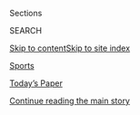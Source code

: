 <div id="app">

<div>

<div class="NYTAppHideMasthead css-zz1s19 e1suatyy0">

<div class="section css-ui9rw0 e1suatyy2">

<div class="css-11hrj97 er09x8g0">

<div class="css-6n7j50">

</div>

<span class="css-1dv1kvn">Sections</span>

<div class="css-10488qs">

<span class="css-1dv1kvn">SEARCH</span>

</div>

[Skip to content](#site-content)[Skip to site index](#site-index)

</div>

<div id="masthead-section-label" class="css-1fnb9ct eaxe0e00">

[Sports](https://www.nytimes.com/section/sports)

</div>

<div class="css-10698na e1huz5gh0">

</div>

</div>

<div id="masthead-bar-one" class="section hasLinks css-15hmgas e1csuq9d3">

<div class="css-uqyvli e1csuq9d0">

</div>

<div class="css-1uqjmks e1csuq9d1">

</div>

<div class="css-9e9ivx">

[](https://myaccount.nytimes.com/auth/login?response_type=cookie&client_id=vi)

</div>

<div class="css-1bvtpon e1csuq9d2">

[Today’s Paper](https://www.nytimes.com/section/todayspaper)

</div>

</div>

</div>

</div>

<div data-aria-hidden="false">

<div id="site-content" role="main">

<div id="top-wrapper" class="css-15p45cc eaca97t0" type="top">

<div id="top-slug" class="css-19x0jxb eaca97t1" hidden="">

Advertisement

</div>

[Continue reading the main story](#after-top)

<div class="ad top-wrapper" style="text-align:center;height:100%;display:block;min-height:90px">

<div id="top" class="place-ad" data-position="top" data-size-key="top">

</div>

</div>

<div id="after-top">

</div>

</div>

<div id="collection-sports" class="section css-15h4p1b e9abtgs0">

<div class="css-1j21atc e1svk9qx1">

<div class="css-fmiefx e1svk9qx2">

<div class="css-1hk7r2m eu54l5x0">

<div id="sponsor-wrapper" class="css-7a1pgi eaca97t0" type="sponsor" hidden="">

<div id="sponsor-slug" class="css-1l4mleb eaca97t1" hidden="">

Supported by

</div>

[Continue reading the main story](#after-sponsor)

<div id="sponsor" class="ad sponsor-wrapper" style="text-align:left;height:100%;display:block">

</div>

<div id="after-sponsor">

</div>

</div>

</div>

</div>

<div class="css-nfcc9b e1svk9qx3">

<div class="css-vl9dhg e1svk9qx5">

<div class="css-1nrhkj6 e1svk9qx6">

# Sports

<div class="follow-button-placeholder" data-collection-id="">

</div>

<div class="css-d8bdto" role="toolbar" data-aria-label="Social Media Share buttons, Save button, and Comments Panel with current comment count" data-testid="share-tools">

  - 
  - 
  - 
  - 
    
    <div class="css-6n7j50">
    
    </div>

</div>

</div>

</div>

</div>

</div>

1.  [Baseball](/section/sports/baseball)
2.  [N.F.L.](/section/sports/football)
3.  [College Football](/section/sports/ncaafootball)
4.  [N.B.A.](/section/sports/basketball)
5.  [College Basketball](/section/sports/ncaabasketball)
6.  [Hockey](/section/sports/hockey)
7.  [Soccer](/section/sports/soccer)
8.  [Golf](/section/sports/golf)
9.  [Tennis](/section/sports/tennis)

<!-- end list -->

1.  Scoreboards
2.  [M.L.B](https://nytimes.stats.com/mlb/scoreboard.asp)
3.  [N.F.L.](https://nytimes.stats.com/fb/scoreboard.asp)
4.  [College Football](https://nytimes.stats.com/cfb/scoreboard.asp)
5.  [N.B.A.](https://nytimes.stats.com/nba/scoreboard.asp)
6.  [W.N.B.A](https://nytimes.stats.com/wnba/scoreboard.asp)
7.  [N.C.A.A](https://nytimes.stats.com/cbk/scoreboard.asp)
8.  [N.H.L](https://nytimes.stats.com/nhl/scoreboard.asp)
9.  [Golf](https://nytimes.stats.com/golf/final.asp)
10. [Tennis](https://nytimes.stats.com/tennis/scoreboard.asp)

<div class="css-4svvz1 ekkqrpp0">

<div id="collection-highlights-container" class="section css-18l1u7x e46isfb1">

<div class="css-m1whxf ekkqrpp1">

## Highlights

1.  ![<span class="css-1nk1g0h e1oaj3zl2"><span class="css-1dv1kvn">Credit</span>Harry
    How/Getty
    Images</span>](https://static01.nyt.com/images/2020/08/08/sports/08pga-silence1/08pga-silence1-threeByTwoMediumAt2X.jpg)
    
    <div class="css-xbztij">
    
    <div class="css-1hyfx7x">
    
    [![](https://static01.nyt.com/images/2020/08/08/sports/08pga-silence1/08pga-silence1-thumbStandard.jpg)](/2020/08/08/sports/golf/pga-championship-scores.html)
    
    </div>
    
    ### P.G.A. Championship
    
    ## [The Deafening Silence of a Coronavirus Championship](/2020/08/08/sports/golf/pga-championship-scores.html)
    
    Many sports have returned to play without fans. Golf is deciding a
    major championship without them. For players used to feeding off the
    crowd’s energy and reactions, it’s just not the same.
    
    <span class="css-me3p27"></span><span class="css-1dydysp e4e4i5l3"></span><span class="css-9voj2j">By
    <span class="css-1baulvz last-byline" itemprop="name">John
    Branch</span></span>
    
    </div>

2.  1.  ![<span class="css-1nk1g0h e1oaj3zl2"><span class="css-1dv1kvn">Credit</span>Delaney
        Lund</span>](https://static01.nyt.com/images/2020/08/07/sports/07nba-virtualfans01/07nba-virtualfans01-threeByTwoMediumAt2X-v2.jpg)
        
        <div class="css-1r9cexg">
        
        <div class="css-1ox3lt4">
        
        [![](https://static01.nyt.com/images/2020/08/07/sports/07nba-virtualfans01/merlin_175441551_836c02b1-6cb4-4809-9f4c-b2600ec91b00-thumbStandard.jpg)](/2020/08/07/sports/basketball/nba-virtual-fans.html)
        
        </div>
        
        ## [What It’s Like to Be a Virtual N.B.A. Fan](/2020/08/07/sports/basketball/nba-virtual-fans.html)
        
        No standing up, and definitely no cursing: The basketball
        superfan known as Bongo Lady takes us behind the screen as she
        is beamed into an N.B.A. game from her couch in Mississippi.
        
        <span class="css-me3p27"></span><span class="css-1dydysp e4e4i5l3"></span><span class="css-9voj2j">By
        <span class="css-1baulvz last-byline" itemprop="name">Scott
        Cacciola</span></span>
        
        </div>
    
    2.  ![<span class="css-1nk1g0h e1oaj3zl2"><span class="css-1dv1kvn">Credit</span>Sean
        M. Haffey/Getty
        Images</span>](https://static01.nyt.com/images/2020/08/07/sports/07kepner1/merlin_174199491_8d9c6710-565b-4d3b-9da3-960e91c5c22b-threeByTwoMediumAt2X.jpg)
        
        <div class="css-1r9cexg">
        
        <div class="css-1ox3lt4">
        
        [![](https://static01.nyt.com/images/2020/08/07/sports/07kepner1/merlin_174199491_8d9c6710-565b-4d3b-9da3-960e91c5c22b-thumbStandard.jpg)](/2020/08/08/sports/baseball/mlb-pitching-injuries.html)
        
        </div>
        
        ### on baseball
        
        ## [Pitchers Are Creatures of Habit. A Season of Chaos Is Testing Them.](/2020/08/08/sports/baseball/mlb-pitching-injuries.html)
        
        Some have resorted to throwing against mattresses in quarantine.
        Some have sustained early injuries. And all pitchers are trying
        to cope without their normal routines.
        
        <span class="css-me3p27"></span><span class="css-1dydysp e4e4i5l3"></span><span class="css-9voj2j">By
        <span class="css-1baulvz last-byline" itemprop="name">Tyler
        Kepner</span></span>
        
        </div>
    
    3.  ![<span class="css-1nk1g0h e1oaj3zl2"><span class="css-1dv1kvn">Credit</span>Christian
        Monterrosa for The New York
        Times</span>](https://static01.nyt.com/images/2020/08/08/sports/08nfl-optouts-1/merlin_175405419_33dfb7cf-fa3d-40d2-9094-3dc79fc00fc7-threeByTwoMediumAt2X.jpg)
        
        <div class="css-1r9cexg">
        
        <div class="css-1ox3lt4">
        
        [![](https://static01.nyt.com/images/2020/08/08/sports/08nfl-optouts-1/08nfl-optouts-1-thumbStandard.jpg)](/2020/08/08/sports/football/nfl-players-opt-out.html)
        
        </div>
        
        ## [Bear Hugs and Bubbles: Why Some N.F.L. Players Opted Out](/2020/08/08/sports/football/nfl-players-opt-out.html)
        
        “I’m literally bear-hugging another creature on the other side
        of the ball every single play,” Leo Koloamatangi, a Jets
        offensive lineman, said. “If that guy has any symptoms, I’m
        going to get them.”
        
        <span class="css-me3p27"></span><span class="css-1dydysp e4e4i5l3"></span><span class="css-9voj2j">By
        <span class="css-1baulvz last-byline" itemprop="name">Ben
        Shpigel</span></span>
        
        </div>

</div>

<div class="css-1xdhyk6 e46isfb0">

<div class="css-zk12ih ef6si7p0">

1.  ![<span class="css-1hhnwbi e1oaj3zl2"><span class="css-1dv1kvn">Credit</span>Tom
    Pennington/Getty
    Images</span>](https://static01.nyt.com/images/2020/08/07/sports/07pga-live-2/merlin_175451520_0749e3d8-5836-4bc3-a036-b0045d77b4a0-videoLarge.jpg)
    
    <div class="css-10wtrbd">
    
    ## [Tiger Woods’s Latest Adjustment Becomes a Burden](/2020/08/08/sports/golf/tiger-woods-pga-championship-friday.html)
    
    On Friday, Woods struggled with a new longer putter on the way to a
    hard-earned two-over-par 72. He finished eight strokes behind the
    P.G.A. Championship leader Haotong Li.
    
    <span class="css-me3p27"></span><span class="css-1dydysp e4e4i5l3"></span><span class="css-9voj2j">By
    <span class="css-1baulvz last-byline" itemprop="name">Brian
    Murphy</span></span>
    
    </div>

2.  ![<span class="css-1hhnwbi e1oaj3zl2"><span class="css-1dv1kvn">Credit</span>Kirby
    Lee/USA Today Sports, via
    Reuters</span>](https://static01.nyt.com/images/2020/08/08/sports/08pac12-01/08pac12-01-videoLarge.jpg)
    
    <div class="css-10wtrbd">
    
    ## [Pac-12 Players Say Commissioner Was Dismissive of Their Virus Concerns](/2020/08/08/sports/ncaafootball/coronavirus-pac-12-players-larry-scott.html)
    
    The players, who have pushed for more-frequent virus testing and
    stronger protection of their status with the team, said Pac-12
    Commissioner Larry Scott offered no concrete mandates for the
    league’s universities.
    
    <span class="css-me3p27"></span><span class="css-1dydysp e4e4i5l3"></span><span class="css-9voj2j">By
    <span class="css-1baulvz last-byline" itemprop="name">Billy
    Witz</span></span>
    
    </div>

3.  ### essay
    
    ![<span class="css-1hhnwbi e1oaj3zl2"><span class="css-1dv1kvn">Credit</span>Seth
    Wenig/Associated
    Press</span>](https://static01.nyt.com/images/2020/08/07/sports/07virus-barry-essay-3/merlin_175140492_050c304c-1b14-40bc-911a-d4e02a7b7c26-videoLarge.jpg)
    
    <div class="css-10wtrbd">
    
    ## [The Weird, Disturbing (and Comforting) Return of Pro Sports](/2020/08/07/sports/coronavirus-restart-nba-baseball.html)
    
    The swirl of conflicting emotions about the return of sports, and
    whether it will last, seems apt for these turbulent times of
    pandemic and social unrest.
    
    <span class="css-me3p27"></span><span class="css-1dydysp e4e4i5l3"></span><span class="css-9voj2j">By
    <span class="css-1baulvz last-byline" itemprop="name">Dan
    Barry</span></span>
    
    </div>

4.  ![<span class="css-1hhnwbi e1oaj3zl2"><span class="css-1dv1kvn">Credit</span>AJ
    Mast for The New York
    Times</span>](https://static01.nyt.com/images/2020/08/07/sports/07nfl-employees01/07nfl-employees01-videoLarge.jpg)
    
    <div class="css-10wtrbd">
    
    ## [N.F.L.’s Push Ahead With Season Rankles Workers in the Home Office](/2020/08/07/sports/football/coronavirus-nfl-restart-season.html)
    
    Workers who have been ordered back to the league’s headquarters are
    resisting, arguing that the reopening was rushed and that in some
    ways they have been put in an “impossible situation.”
    
    <span class="css-me3p27"></span><span class="css-1dydysp e4e4i5l3"></span><span class="css-9voj2j">By
    <span class="css-1baulvz" itemprop="name">Kate Kelly</span> and
    <span class="css-1baulvz last-byline" itemprop="name">Ken
    Belson</span></span>
    
    </div>

5.  ### on tennis
    
    ![<span class="css-1hhnwbi e1oaj3zl2"><span class="css-1dv1kvn">Credit</span>Ben
    Solomon for The New York
    Times</span>](https://static01.nyt.com/images/2020/08/09/sports/07tennis-serena-sub/merlin_160252602_261d1c0d-04de-4dbc-b545-949df424aa39-videoLarge.jpg)
    
    <div class="css-10wtrbd">
    
    ## [After It All, Serena Williams Still Has No. 24 In Sight](/2020/08/07/sports/tennis/serena-williams-us-open.html)
    
    After the coronavirus paused the tours, Williams is gearing up for
    the U.S. Open, her next opportunity to tie Margaret Court’s Grand
    Slam singles title record.
    
    <span class="css-me3p27"></span><span class="css-1dydysp e4e4i5l3"></span><span class="css-9voj2j">By
    <span class="css-1baulvz last-byline" itemprop="name">Christopher
    Clarey</span></span>
    
    </div>

</div>

</div>

<div class="css-1xdhyk6 e46isfb0">

<div class="css-zk12ih ef6si7p0">

1.  ![<span class="css-1hhnwbi e1oaj3zl2"><span class="css-1dv1kvn">Credit</span></span>](https://static01.nyt.com/images/2020/08/08/sports/08indonesia-badminton-promo/08indonesia-badminton-promo-videoLarge.jpg)
    
    <div class="css-10wtrbd">
    
    ## [‘When You Say Badminton, You Say Indonesia’](/2020/08/07/sports/badminton-indonesia.html)
    
    Badminton is part of the national identity. It is the only sport in
    which Indonesia has won an Olympic gold medal, and the country had
    expected to add another this month in Tokyo.
    
    <span class="css-me3p27"></span><span class="css-1dydysp e4e4i5l3"></span><span class="css-9voj2j">By
    <span class="css-1baulvz last-byline" itemprop="name">James
    Hill</span></span>
    
    </div>

2.  ![<span class="css-1hhnwbi e1oaj3zl2"><span class="css-1dv1kvn">Credit</span>Jamie
    Squire/Getty
    Images</span>](https://static01.nyt.com/images/2020/08/07/sports/07pga-koepka/merlin_175392972_a0fbddf9-9c59-4960-8d1a-7d0af2748f2e-videoLarge.jpg)
    
    <div class="css-10wtrbd">
    
    ## [Brooks Koepka Is Here to Win Majors, Not Friends](/2020/08/07/sports/brooks-koepka-pga-championship.html)
    
    Koepka is gunning to be the first man in nearly 100 years to
    three-peat at the P.G.A. Championship and doesn’t mind saying so.
    
    <span class="css-me3p27"></span><span class="css-1dydysp e4e4i5l3"></span><span class="css-9voj2j">By
    <span class="css-1baulvz last-byline" itemprop="name">John
    Branch</span></span>
    
    </div>

3.  ![<span class="css-1hhnwbi e1oaj3zl2"><span class="css-1dv1kvn">Credit</span>Mark
    J. Terrill/Associated
    Press</span>](https://static01.nyt.com/images/2020/08/07/multimedia/07xp-angels-fentanyl-pix/07xp-angels-fentanyl-pix-videoLarge.jpg)
    
    <div class="css-10wtrbd">
    
    ## [Former Angels Employee Charged in Pitcher’s Overdose Death](/2020/08/07/sports/baseball/la-angels-fentanyl-tyler-skaggs.html)
    
    Tyler Skaggs, who had fentanyl and oxycodone in his system at the
    time of his death, would not have died if not for the fentanyl,
    federal prosecutors said on Friday.
    
    <span class="css-me3p27"></span><span class="css-1dydysp e4e4i5l3"></span><span class="css-9voj2j">By
    <span class="css-1baulvz last-byline" itemprop="name">Christina
    Morales</span></span>
    
    </div>

4.  ### On Horse Racing
    
    ![<span class="css-1hhnwbi e1oaj3zl2"><span class="css-1dv1kvn">Credit</span>Cindy
    Schultz for The New York
    Times</span>](https://static01.nyt.com/images/2020/08/08/sports/07horses2-print/07horses-1-videoLarge.jpg)
    
    <div class="css-10wtrbd">
    
    ## [For a Small Stable, Big Prizes Could Lie Ahead](/2020/08/07/sports/tiz-the-law-millions.html)
    
    Tiz the Law has won the first leg of this year’s rejiggered Triple
    Crown, and his stallion rights have the potential to generate
    millions for Sackatoga Stable in New York.
    
    <span class="css-me3p27"></span><span class="css-1dydysp e4e4i5l3"></span><span class="css-9voj2j">By
    <span class="css-1baulvz last-byline" itemprop="name">Joe
    Drape</span></span>
    
    </div>

5.  ![<span class="css-1hhnwbi e1oaj3zl2"><span class="css-1dv1kvn">Credit</span>Bryn
    Lennon/Getty
    Images</span>](https://static01.nyt.com/images/2020/08/08/multimedia/08sp-f1-diversity-inyt1/08sp-f1-diversity-inyt1-videoLarge.jpg)
    
    <div class="css-10wtrbd">
    
    ## [Lewis Hamilton Is Demanding Change](/2020/08/07/sports/autoracing/lewis-hamilton-formula-1-diversity.html)
    
    The only Black driver in Formula 1 history says the sport has been
    too slow to increase diversity. “We’ve not changed anything.”
    
    <span class="css-me3p27"></span><span class="css-1dydysp e4e4i5l3"></span><span class="css-9voj2j">By
    <span class="css-1baulvz last-byline" itemprop="name">Luke
    Smith</span></span>
    
    </div>

</div>

</div>

</div>

<div id="mid1-wrapper" class="css-1mn4oms eaca97t0" type="rank">

<div id="mid1-slug" class="css-1tag3rd eaca97t1">

Advertisement

</div>

[Continue reading the main story](#after-mid1)

<div id="mid1" class="ad mid1-wrapper" style="text-align:center;height:100%;display:block">

</div>

<div id="after-mid1">

</div>

</div>

</div>

<div class="css-185go5a e1o5byef0">

<div class="css-15cbhtu">

  - [Latest](#stream-panel)
  - <span class="css-6n7j50">Search</span>
    <div class="control">
    <div class="label-container css-1dv1kvn">
    Search
    </div>
    <div class="css-wm4t3d">
    **<span id="clear-search-input" class="css-1dv1kvn">Clear this text
    input</span>
    </div>
    </div>
    <span class="css-1iovbfw"></span>

<div id="stream-panel" class="section css-8msx5b e1jz0cab1">

<div class="css-13mho3u">

1.  
    
    <div class="css-1cp3ece">
    
    <div class="css-1l4spti">
    
    [](/2020/08/07/sports/baseball/cardinals-game-postponed-coronavirus.html)
    
    <div class="css-79elbk">
    
    ![](https://static01.nyt.com/images/2020/08/07/sports/07cardinals1/merlin_175298994_f3e819ae-8265-4ea8-8c36-060bf4269b64-thumbWide.jpg?quality=75&auto=webp&disable=upscale)
    
    </div>
    
    ## Cardinals-Cubs Series Is Postponed After More Virus Cases
    
    The Cardinals have been off for a week because of an outbreak that
    emerged last weekend, but their hiatus was extended again.
    
    <div class="css-1nqbnmb ea5icrr0">
    
    By <span class="css-1n7hynb">The Associated Press</span>
    
    </div>
    
    </div>
    
    <div class="css-1lc2l26 e1xfvim33">
    
    </div>
    
    </div>

2.  
    
    <div class="css-1cp3ece">
    
    <div class="css-1l4spti">
    
    [](/2020/08/07/sports/dan-snyder-washington-nfl-defamation-lawsuit.html)
    
    <div class="css-79elbk">
    
    ![](https://static01.nyt.com/images/2020/08/08/sports/07nfl-snyder-print/merlin_159902166_f270ac29-cadc-491f-a04e-62e2dc27fc88-thumbWide.jpg?quality=75&auto=webp&disable=upscale)
    
    </div>
    
    ## Washington N.F.L. Owner Dan Snyder Sues Media Company for Defamation
    
    Snyder claimed in a lawsuit that an Indian website’s posts were
    “malicious criminal allegations.” It is his first public strike
    after a wave of attacks on his operation of the team.
    
    <div class="css-1nqbnmb ea5icrr0">
    
    By <span class="css-1n7hynb">Ken Belson, Katherine Rosman
    <span>and</span> Kevin Draper</span>
    
    </div>
    
    </div>
    
    <div class="css-1lc2l26 e1xfvim33">
    
    </div>
    
    </div>

3.  
    
    <div class="css-1cp3ece">
    
    <div class="css-1l4spti">
    
    [](/2020/08/07/sports/soccer/david-silva-manchester-city.html)
    
    <div class="css-79elbk">
    
    ![](https://static01.nyt.com/images/2020/08/07/sports/07rorynewsletter-silva1/07rorynewsletter-silva1-thumbWide.jpg?quality=75&auto=webp&disable=upscale)
    
    </div>
    
    ### <span class="css-m70j1g">Rory Smith On Soccer</span>
    
    ## We Know Little About David Silva. That’s How He Wanted It.
    
    The glowing testimonies to the Manchester City playmaker as he
    departs the Premier League have focused on his play, not his
    personality. That was by design.
    
    <div class="css-1nqbnmb ea5icrr0">
    
    By <span class="css-1n7hynb">Rory Smith</span>
    
    </div>
    
    </div>
    
    <div class="css-1lc2l26 e1xfvim33">
    
    </div>
    
    </div>

4.  
    
    <div class="css-1cp3ece">
    
    <div class="css-1l4spti">
    
    [](/2020/08/07/style/gamer-chair-market-herman-miller.html)
    
    <div class="css-79elbk">
    
    ![](https://static01.nyt.com/images/2020/08/09/fashion/22CHAIRS2/oakImage-1595261127673-thumbWide.jpg?quality=75&auto=webp&disable=upscale)
    
    </div>
    
    ## This Is Not a Desk Chair
    
    The pandemic has put video game equipment in unusually high demand.
    The gaming chair is ascendant.
    
    <div class="css-1nqbnmb ea5icrr0">
    
    By <span class="css-1n7hynb">Sanam Yar</span>
    
    </div>
    
    </div>
    
    <div class="css-1lc2l26 e1xfvim33">
    
    </div>
    
    </div>

5.  
    
    <div class="css-1cp3ece">
    
    <div class="css-1l4spti">
    
    [](/2020/08/07/sports/autoracing/formula-1-season-coronavirus.html)
    
    <div class="css-79elbk">
    
    ![](https://static01.nyt.com/images/2020/08/08/multimedia/08sp-f1-season-inyt1/08sp-f1-season-inyt1-thumbWide-v2.jpg?quality=75&auto=webp&disable=upscale)
    
    </div>
    
    ## A Formula 1 Season Like No Other
    
    The pandemic has forced the sport to patch together a schedule with
    new races and new tracks, with more to come. What’s the same is
    Mercedes, which is still on top.
    
    <div class="css-1nqbnmb ea5icrr0">
    
    By <span class="css-1n7hynb">Ian Parkes</span>
    
    </div>
    
    </div>
    
    <div class="css-1lc2l26 e1xfvim33">
    
    </div>
    
    </div>

6.  
    
    <div class="css-1cp3ece">
    
    <div class="css-1l4spti">
    
    [](/2020/08/07/sports/baseball/horace-clarke-dead.html)
    
    <div class="css-79elbk">
    
    ![](https://static01.nyt.com/images/2020/08/08/obituaries/00ClarkeH1/00ClarkeH1-thumbWide.jpg?quality=75&auto=webp&disable=upscale)
    
    </div>
    
    ## Horace Clarke, Standout in a Dismal Yankee Era, Dies at 82
    
    He was a solid, dependable player, but he had the misfortune of
    joining the Yankees just as they tumbled from greatness.
    
    <div class="css-1nqbnmb ea5icrr0">
    
    By <span class="css-1n7hynb">Mathew Brownstein</span>
    
    </div>
    
    </div>
    
    <div class="css-1lc2l26 e1xfvim33">
    
    </div>
    
    </div>

7.  
    
    <div class="css-1cp3ece">
    
    <div class="css-1l4spti">
    
    [](/2020/08/07/sports/autoracing/formula-1-silverstone-pandemic.html)
    
    <div class="css-79elbk">
    
    ![](https://static01.nyt.com/images/2020/08/08/multimedia/08sp-f1-silverstone-inyt1/08sp-f1-silverstone-inyt1-thumbWide.jpg?quality=75&auto=webp&disable=upscale)
    
    </div>
    
    ## No Fans, Fewer Workers. How Hard Could Holding Races at Silverstone Be?
    
    Stuart Pringle, who runs the track, said holding consecutive events
    at the storied circuit during the pandemic had been one challenge
    after another.
    
    <div class="css-1nqbnmb ea5icrr0">
    
    By <span class="css-1n7hynb">Ian Parkes</span>
    
    </div>
    
    </div>
    
    <div class="css-1lc2l26 e1xfvim33">
    
    </div>
    
    </div>

8.  
    
    <div class="css-1cp3ece">
    
    <div class="css-1l4spti">
    
    [](/2020/08/06/sports/baseball/mlb-safety-protocols.html)
    
    <div class="css-79elbk">
    
    ![](https://static01.nyt.com/images/2020/08/06/sports/06mlb-protocols/06mlb-protocols-thumbWide.jpg?quality=75&auto=webp&disable=upscale)
    
    </div>
    
    ## M.L.B. Tightens Virus Protocols Again in Wake of Outbreaks
    
    Players and staff members must wear masks in more places and cannot
    visit “bars, lounges or malls,” among other locations, when they are
    home.
    
    <div class="css-1nqbnmb ea5icrr0">
    
    By <span class="css-1n7hynb">Tyler Kepner</span>
    
    </div>
    
    </div>
    
    <div class="css-1lc2l26 e1xfvim33">
    
    </div>
    
    </div>

9.  
    
    <div class="css-1cp3ece">
    
    <div class="css-1l4spti">
    
    [](/2020/08/06/sports/equestrian-sexual-abuse-george-morris.html)
    
    <div class="css-79elbk">
    
    ![](https://static01.nyt.com/images/2020/08/06/sports/06georgemorris-1/merlin_159011256_09938999-1329-4dff-9d87-ae952bd106c2-thumbWide.jpg?quality=75&auto=webp&disable=upscale)
    
    </div>
    
    ## Top Equestrians Accused of Sex Abuse in Lawsuits
    
    George Morris and Jimmy Williams have been barred from the sport
    over allegations of sexual abuse. Now, people who said they were
    abused are escalating their legal battle.
    
    <div class="css-1nqbnmb ea5icrr0">
    
    By <span class="css-1n7hynb">Sarah Maslin Nir</span>
    
    </div>
    
    </div>
    
    <div class="css-1lc2l26 e1xfvim33">
    
    </div>
    
    </div>

10. 
    
    <div class="css-1cp3ece">
    
    <div class="css-1l4spti">
    
    [](/2020/08/06/sports/soccer/arda-turan-galatasaray-barcelona.html)
    
    <div class="css-79elbk">
    
    ![](https://static01.nyt.com/images/2020/08/06/sports/06soccer-turan1/06soccer-turan1-thumbWide-v2.jpg?quality=75&auto=webp&disable=upscale)
    
    </div>
    
    ### <span class="css-m70j1g">On Soccer</span>
    
    ## Whatever Happened to Arda Turan?
    
    For months, Barcelona paid the finest player Turkey has ever
    produced not to play soccer. Why?
    
    <div class="css-1nqbnmb ea5icrr0">
    
    By <span class="css-1n7hynb">Rory Smith</span>
    
    </div>
    
    </div>
    
    <div class="css-1lc2l26 e1xfvim33">
    
    </div>
    
    </div>

<div class="css-13mho3u">

<div class="css-1t62hi8">

<div class="css-1stvaey">

Show More

<div>

<div style="border:0;clip:rect(0 0 0 0);height:1px;margin:-1px;overflow:hidden;white-space:nowrap;padding:0;width:1px;position:absolute" role="log" data-aria-live="assertive">

</div>

<div style="border:0;clip:rect(0 0 0 0);height:1px;margin:-1px;overflow:hidden;white-space:nowrap;padding:0;width:1px;position:absolute" role="log" data-aria-live="assertive">

</div>

<div style="border:0;clip:rect(0 0 0 0);height:1px;margin:-1px;overflow:hidden;white-space:nowrap;padding:0;width:1px;position:absolute" role="log" data-aria-live="polite">

</div>

<div style="border:0;clip:rect(0 0 0 0);height:1px;margin:-1px;overflow:hidden;white-space:nowrap;padding:0;width:1px;position:absolute" role="log" data-aria-live="polite">

</div>

</div>

</div>

</div>

</div>

</div>

<div class="css-g6hk37 supplemental">

<div id="mid2-wrapper" class="css-10wkyv7 eaca97t0" type="lede">

<div id="mid2-slug" class="css-1tag3rd eaca97t1">

Advertisement

</div>

[Continue reading the main story](#after-mid2)

<div id="mid2" class="ad mid2-wrapper" style="text-align:center;height:100%;display:block;min-height:250px">

</div>

<div id="after-mid2">

</div>

</div>

## Marc Stein on the N.B.A.

<div class="css-hftqp3">

He has covered Jordan. He's covered Kobe. And LeBron vs. the Warriors.
Go behind the N.B.A.'s curtain with the league's foremost expert in a
new basketball newsletter.

</div>

[SIGN UP](/newsletters/signup/MSB)

<div id="mktg-wrapper" class="css-oxle51 eaca97t0" type="mktg">

<div id="mktg-slug" class="css-1tag3rd eaca97t1">

Advertisement

</div>

[Continue reading the main story](#after-mktg)

<div id="mktg" class="ad mktg-wrapper" style="text-align:center;height:100%;display:block">

</div>

<div id="after-mktg">

</div>

</div>

## Follow Us

<div class="module-body">

  - [**<span data-aria-hidden="true">NYTSports</span><span class="css-1dv1kvn">twitter
    page for NYTSports</span>](https://twitter.com/NYTSports)

</div>

## Sign Up for the Sports Newsletter

<div class="css-hftqp3">

Get the big sports news, highlights and analysis from Times journalists,
with distinctive takes on games and some behind-the-scenes surprises,
delivered to your inbox every week.

</div>

[SIGN UP](/newsletters/signup/SP)

</div>

</div>

</div>

</div>

</div>

</div>

## Site Index

<div>

</div>

## Site Information Navigation

  - [© <span>2020</span> <span>The New York Times
    Company</span>](https://help.nytimes.com/hc/en-us/articles/115014792127-Copyright-notice)

<!-- end list -->

  - [NYTCo](https://www.nytco.com/)
  - [Contact
    Us](https://help.nytimes.com/hc/en-us/articles/115015385887-Contact-Us)
  - [Work with us](https://www.nytco.com/careers/)
  - [Advertise](https://nytmediakit.com/)
  - [T Brand Studio](http://www.tbrandstudio.com/)
  - [Your Ad
    Choices](https://www.nytimes.com/privacy/cookie-policy#how-do-i-manage-trackers)
  - [Privacy](https://www.nytimes.com/privacy)
  - [Terms of
    Service](https://help.nytimes.com/hc/en-us/articles/115014893428-Terms-of-service)
  - [Terms of
    Sale](https://help.nytimes.com/hc/en-us/articles/115014893968-Terms-of-sale)
  - [Site Map](https://spiderbites.nytimes.com)
  - [Help](https://help.nytimes.com/hc/en-us)
  - [Subscriptions](https://www.nytimes.com/subscription?campaignId=37WXW)

</div>

</div>
